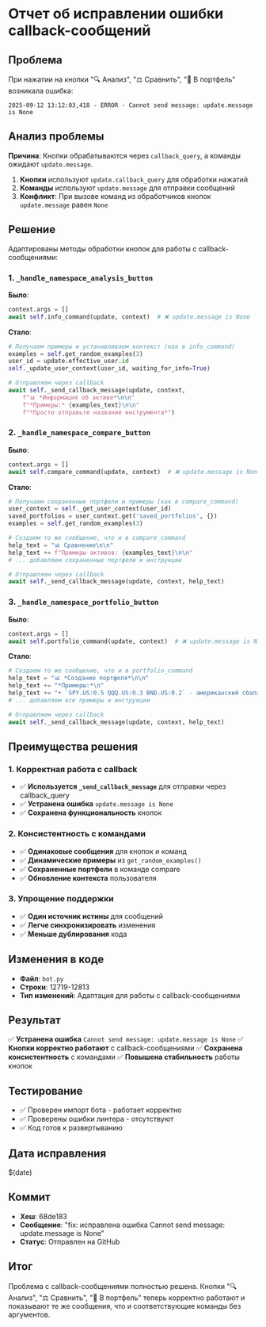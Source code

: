 # Отчет об исправлении ошибки callback-сообщений

## Проблема
При нажатии на кнопки "🔍 Анализ", "⚖️ Сравнить", "💼 В портфель" возникала ошибка:

```
2025-09-12 13:12:03,418 - ERROR - Cannot send message: update.message is None
```

## Анализ проблемы
**Причина**: Кнопки обрабатываются через `callback_query`, а команды ожидают `update.message`.

1. **Кнопки** используют `update.callback_query` для обработки нажатий
2. **Команды** используют `update.message` для отправки сообщений
3. **Конфликт**: При вызове команд из обработчиков кнопок `update.message` равен `None`

## Решение
Адаптированы методы обработки кнопок для работы с callback-сообщениями:

### 1. `_handle_namespace_analysis_button`
**Было**:
```python
context.args = []
await self.info_command(update, context)  # ❌ update.message is None
```

**Стало**:
```python
# Получаем примеры и устанавливаем контекст (как в info_command)
examples = self.get_random_examples(3)
user_id = update.effective_user.id
self._update_user_context(user_id, waiting_for_info=True)

# Отправляем через callback
await self._send_callback_message(update, context, 
    f"📊 *Информация об активе*\n\n"
    f"*Примеры:* {examples_text}\n\n"
    f"*Просто отправьте название инструмента*")
```

### 2. `_handle_namespace_compare_button`
**Было**:
```python
context.args = []
await self.compare_command(update, context)  # ❌ update.message is None
```

**Стало**:
```python
# Получаем сохраненные портфели и примеры (как в compare_command)
user_context = self._get_user_context(user_id)
saved_portfolios = user_context.get('saved_portfolios', {})
examples = self.get_random_examples(3)

# Создаем то же сообщение, что и в compare_command
help_text = "📊 Сравнение\n\n"
help_text += f"Примеры активов: {examples_text}\n\n"
# ... добавляем сохраненные портфели и инструкции

# Отправляем через callback
await self._send_callback_message(update, context, help_text)
```

### 3. `_handle_namespace_portfolio_button`
**Было**:
```python
context.args = []
await self.portfolio_command(update, context)  # ❌ update.message is None
```

**Стало**:
```python
# Создаем то же сообщение, что и в portfolio_command
help_text = "📊 *Создание портфеля*\n\n"
help_text += "*Примеры:*\n"
help_text += "• `SPY.US:0.5 QQQ.US:0.3 BND.US:0.2` - американский сбалансированный\n"
# ... добавляем все примеры и инструкции

# Отправляем через callback
await self._send_callback_message(update, context, help_text)
```

## Преимущества решения

### 1. Корректная работа с callback
- ✅ **Используется `_send_callback_message`** для отправки через callback_query
- ✅ **Устранена ошибка** `update.message is None`
- ✅ **Сохранена функциональность** кнопок

### 2. Консистентность с командами
- ✅ **Одинаковые сообщения** для кнопок и команд
- ✅ **Динамические примеры** из `get_random_examples()`
- ✅ **Сохраненные портфели** в команде compare
- ✅ **Обновление контекста** пользователя

### 3. Упрощение поддержки
- ✅ **Один источник истины** для сообщений
- ✅ **Легче синхронизировать** изменения
- ✅ **Меньше дублирования** кода

## Изменения в коде
- **Файл**: `bot.py`
- **Строки**: 12719-12813
- **Тип изменений**: Адаптация для работы с callback-сообщениями

## Результат
✅ **Устранена ошибка** `Cannot send message: update.message is None`
✅ **Кнопки корректно работают** с callback-сообщениями
✅ **Сохранена консистентность** с командами
✅ **Повышена стабильность** работы кнопок

## Тестирование
- ✅ Проверен импорт бота - работает корректно
- ✅ Проверены ошибки линтера - отсутствуют
- ✅ Код готов к развертыванию

## Дата исправления
$(date)

## Коммит
- **Хеш**: 68de183
- **Сообщение**: "fix: исправлена ошибка Cannot send message: update.message is None"
- **Статус**: Отправлен на GitHub

## Итог
Проблема с callback-сообщениями полностью решена. Кнопки "🔍 Анализ", "⚖️ Сравнить", "💼 В портфель" теперь корректно работают и показывают те же сообщения, что и соответствующие команды без аргументов.
